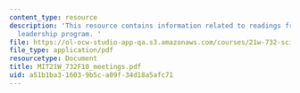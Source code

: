 ```yaml
---
content_type: resource
description: 'This resource contains information related to readings from the MIT-Gordon
  leadership program. '
file: https://ol-ocw-studio-app-qa.s3.amazonaws.com/courses/21w-732-science-writing-and-new-media-fall-2010/a51b1ba316039b5ca09f34d18a5afc71_MIT21W_732F10_meetings.pdf
file_type: application/pdf
resourcetype: Document
title: MIT21W_732F10_meetings.pdf
uid: a51b1ba3-1603-9b5c-a09f-34d18a5afc71
---
```

